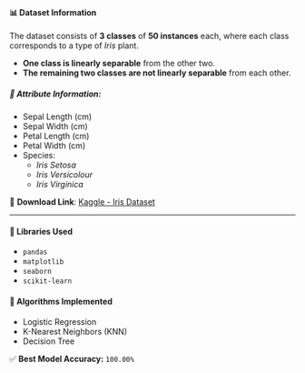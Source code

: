 #### 📊 Dataset Information

The dataset consists of **3 classes** of **50 instances** each, where each class corresponds to a type of *Iris* plant.  
- **One class is linearly separable** from the other two.  
- **The remaining two classes are not linearly separable** from each other.

##### 🧬 Attribute Information:
- Sepal Length (cm)  
- Sepal Width (cm)  
- Petal Length (cm)  
- Petal Width (cm)  
- Species:  
  - *Iris Setosa*  
  - *Iris Versicolour*  
  - *Iris Virginica*

🔗 **Download Link**: [Kaggle - Iris Dataset](https://www.kaggle.com/uciml/iris)

---

#### 🧰 Libraries Used

- `pandas`
- `matplotlib`
- `seaborn`
- `scikit-learn`

#### 🤖 Algorithms Implemented

- Logistic Regression  
- K-Nearest Neighbors (KNN)  
- Decision Tree

✅ **Best Model Accuracy:** `100.00%`
